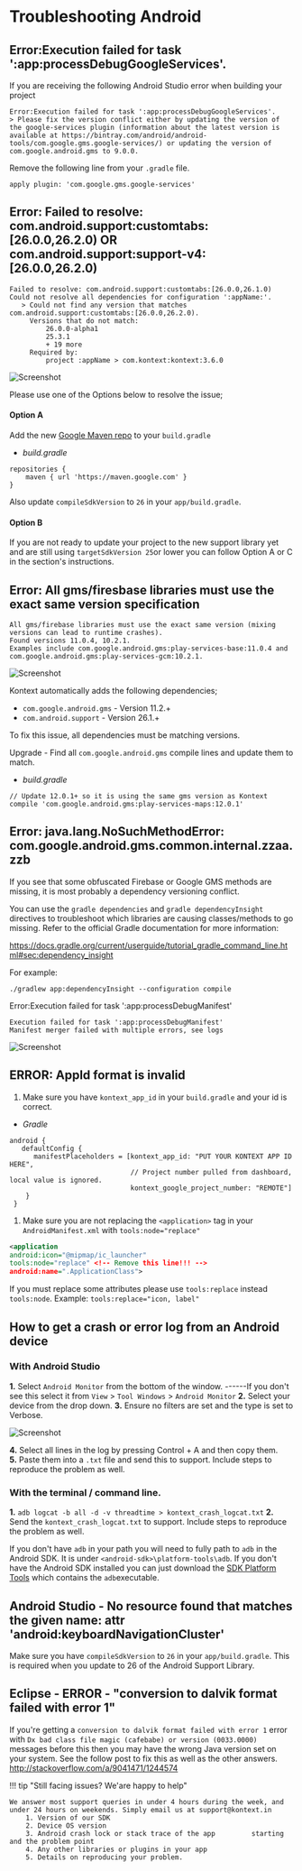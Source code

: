 

# Troubleshooting Android

## Error:Execution failed for task ':app:processDebugGoogleServices'.

If you are receiving the following Android Studio error when building your project

```
Error:Execution failed for task ':app:processDebugGoogleServices'.
> Please fix the version conflict either by updating the version of the google-services plugin (information about the latest version is available at https://bintray.com/android/android-tools/com.google.gms.google-services/) or updating the version of com.google.android.gms to 9.0.0.
```

Remove the following line from your `.gradle` file.

```
apply plugin: 'com.google.gms.google-services'
```

## Error: Failed to resolve: com.android.support:customtabs:[26.0.0,26.2.0) OR com.android.support:support-v4:[26.0.0,26.2.0)

```
Failed to resolve: com.android.support:customtabs:[26.0.0,26.1.0)
Could not resolve all dependencies for configuration ':appName:'.
   > Could not find any version that matches com.android.support:customtabs:[26.0.0,26.2.0).
     Versions that do not match:
         26.0.0-alpha1
         25.3.1
         + 19 more
     Required by:
         project :appName > com.kontext:kontext:3.6.0
```

![Screenshot](/assets/images/trouble-1.png)

Please use one of the Options below to resolve the issue;

#### Option A

Add the new [Google Maven repo](https://developer.android.com/topic/libraries/support-library/setup.html) to your `build.gradle`

- *build.gradle*

```
repositories {
    maven { url 'https://maven.google.com' }
}
```

Also update `compileSdkVersion` to `26` in your `app/build.gradle`.

#### Option B

If you are not ready to update your project to the new support library yet and are still using `targetSdkVersion 25`or lower you can follow Option A or C in the section's instructions.

## Error: All gms/firesbase libraries must use the exact same version specification

```
All gms/firebase libraries must use the exact same version (mixing versions can lead to runtime crashes).
Found versions 11.0.4, 10.2.1.
Examples include com.google.android.gms:play-services-base:11.0.4 and com.google.android.gms:play-services-gcm:10.2.1.
```

![Screenshot](/assets/images/trouble-2.png)

Kontext automatically adds the following dependencies;

- `com.google.android.gms` - Version 11.2.+
- `com.android.support` - Version 26.1.+

To fix this issue, all dependencies must be matching versions.

Upgrade - Find all `com.google.android.gms` compile lines and update them to match.

- *build.gradle*

```
// Update 12.0.1+ so it is using the same gms version as Kontext
compile 'com.google.android.gms:play-services-maps:12.0.1'
```

## Error: java.lang.NoSuchMethodError: com.google.android.gms.common.internal.zzaa.zzb

If you see that some obfuscated Firebase or Google GMS methods are missing, it is most probably a dependency versioning conflict.

You can use the `gradle dependencies` and `gradle dependencyInsight` directives to troubleshoot which libraries are causing classes/methods to go missing. Refer to the official Gradle documentation for more information:

<https://docs.gradle.org/current/userguide/tutorial_gradle_command_line.html#sec:dependency_insight>

For example:

```shell
./gradlew app:dependencyInsight --configuration compile
```

 Error:Execution failed for task ':app:processDebugManifest'

```
Execution failed for task ':app:processDebugManifest'
Manifest merger failed with multiple errors, see logs 
```

![Screenshot](/assets/images/trouble-3.png)

## ERROR: AppId format is invalid

1. Make sure you have `kontext_app_id` in your `build.gradle` and your id is correct.

- *Gradle*

```
android {
   defaultConfig {
      manifestPlaceholders = [kontext_app_id: "PUT YOUR KONTEXT APP ID HERE",
                              // Project number pulled from dashboard, local value is ignored.
                              kontext_google_project_number: "REMOTE"]
    }
 }
```

1. Make sure you are not replacing the `<application>` tag in your `AndroidManifest.xml` with `tools:node="replace"`

```xml
<application
android:icon="@mipmap/ic_launcher"
tools:node="replace" <!-- Remove this line!!! -->
android:name=".ApplicationClass">
```

If you must replace some attributes please use `tools:replace` instead `tools:node`.
Example: `tools:replace="icon, label"`

## How to get a crash or error log from an Android device

### With Android Studio

**1.** Select `Android Monitor` from the bottom of the window.
------If you don't see this select it from `View` > `Tool Windows` > `Android Monitor`
**2.** Select your device from the drop down.
**3.** Ensure no filters are set and the type is set to Verbose.

![Screenshot](/assets/images/trouble-4.png)

**4.** Select all lines in the log by pressing Control + A and then copy them. **5.** Paste them into a `.txt` file and send this to support. Include steps to reproduce the problem as well.

### With the terminal / command line.

**1.** `adb logcat -b all -d -v threadtime > kontext_crash_logcat.txt`
**2.** Send the `kontext_crash_logcat.txt` to support. Include steps to reproduce the problem as well.

If you don't have `adb` in your path you will need to fully path to `adb` in the Android SDK. It is under `<android-sdk>\platform-tools\adb`.
If you don't have the Android SDK installed you can just download the [SDK Platform Tools](https://developer.android.com/studio/releases/platform-tools.html#download) which contains the `adb`executable.

## Android Studio - No resource found that matches the given name: attr 'android:keyboardNavigationCluster'

Make sure you have `compileSdkVersion` to `26` in your `app/build.gradle`. This is required when you update to 26 of the Android Support Library.

## Eclipse - ERROR - "conversion to dalvik format failed with error 1"

If you're getting a `conversion to dalvik format failed with error 1` error with `Dx bad class file magic (cafebabe) or version (0033.0000)` messages before this then you may have the wrong Java version set on your system. See the follow post to fix this as well as the other answers.
<http://stackoverflow.com/a/9041471/1244574>

!!! tip "Still facing issues? We'are happy to help"

    We answer most support queries in under 4 hours during the week, and under 24 hours on weekends. Simply email us at support@kontext.in
    	1. Version of our SDK
    	2. Device OS version
    	3. Android crash lock or stack trace of the app 		starting and the problem point
    	4. Any other libraries or plugins in your app
    	5. Details on reproducing your problem.
